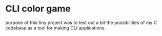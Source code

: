 # CLI color game

purpose of this tiny project was to test out a bit the possibilities of my C codebase as a tool for making CLI applications.